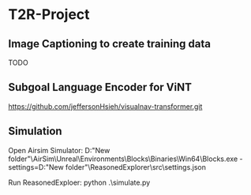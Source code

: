 # T2R-Project

## Image Captioning to create training data
TODO
## Subgoal Language Encoder for ViNT
https://github.com/jeffersonHsieh/visualnav-transformer.git

## Simulation
 Open Airsim Simulator: D:\"New folder"\AirSim\Unreal\Environments\Blocks\Binaries\Win64\Blocks.exe -settings=D:\"New folder"\ReasonedExplorer\src\settings.json
 
 Run ReasonedExploer:  python .\simulate.py 
